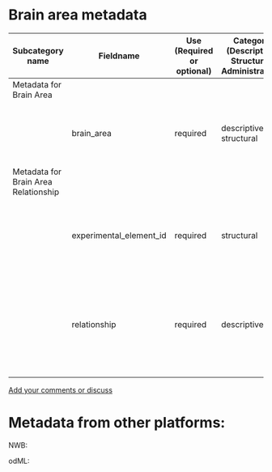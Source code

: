 # Brain area metadata

| Subcategory name	| Fieldname |	Use (Required or optional) |	Category (Descriptive, Structural, Administrative)	| General Description |	Type |
| --------- | --------- | --------- | --------- | --------- | --------- |
| Metadata for Brain Area | | | | | |
| | brain_area | required | descriptive, structural | the name of the brain area examined | ontology_entry (_NIF-ontology_ -- must be subclassOf or partOf "nervous system") |
| Metadata for Brain Area Relationship | | | | | |
| | experimental_element_id	| required	| structural |	The identifier of the experimental element being referred to	| string |
| | relationship	| required	| descriptive |	The relationship between the experimental object and the brain area	| controlled vocabulary: {'Targeted', 'passes through','Verified by histology','Verified by imaging','Verified other'} |



[Add your comments or discuss](https://github.com/VH-Lab/neuroscienceexperimentalmetadata/issues/2)

# Metadata from other platforms:

NWB:

odML: 
